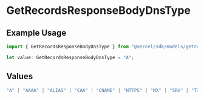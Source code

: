 # GetRecordsResponseBodyDnsType

## Example Usage

```typescript
import { GetRecordsResponseBodyDnsType } from "@vercel/sdk/models/getrecordsop.js";

let value: GetRecordsResponseBodyDnsType = "A";
```

## Values

```typescript
"A" | "AAAA" | "ALIAS" | "CAA" | "CNAME" | "HTTPS" | "MX" | "SRV" | "TXT" | "NS"
```